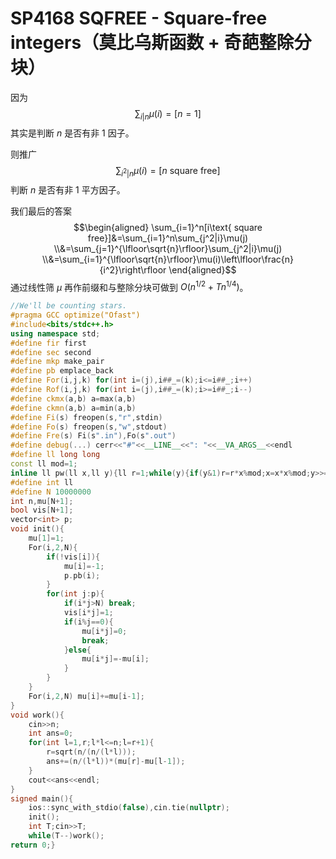 # SP4168 SQFREE - Square-free integers（莫比乌斯函数 + 奇葩整除分块）

因为
$$
\sum_{i|n}\mu(i)=[n=1]
$$
其实是判断 $n$ 是否有非 $1$ 因子。

则推广
$$
\sum_{i^2|n}\mu(i)=[n\text{ square free}]
$$
判断 $n$ 是否有非 $1$ 平方因子。

我们最后的答案
$$\begin{aligned}
\sum_{i=1}^n[i\text{ square free}]&=\sum_{i=1}^n\sum_{j^2|i}\mu(j)
\\&=\sum_{j=1}^{\lfloor\sqrt{n}\rfloor}\sum_{j^2|i}\mu(j)
\\&=\sum_{i=1}^{\lfloor\sqrt{n}\rfloor}\mu(i)\left\lfloor\frac{n}{i^2}\right\rfloor
\end{aligned}$$
通过线性筛 $\mu$ 再作前缀和与整除分块可做到 $O(n^{1/2}+Tn^{1/4})$。

```cpp
//We'll be counting stars.
#pragma GCC optimize("Ofast")
#include<bits/stdc++.h>
using namespace std;
#define fir first
#define sec second
#define mkp make_pair
#define pb emplace_back
#define For(i,j,k) for(int i=(j),i##_=(k);i<=i##_;i++)
#define Rof(i,j,k) for(int i=(j),i##_=(k);i>=i##_;i--)
#define ckmx(a,b) a=max(a,b)
#define ckmn(a,b) a=min(a,b)
#define Fi(s) freopen(s,"r",stdin)
#define Fo(s) freopen(s,"w",stdout)
#define Fre(s) Fi(s".in"),Fo(s".out")
#define debug(...) cerr<<"#"<<__LINE__<<": "<<__VA_ARGS__<<endl
#define ll long long
const ll mod=1;
inline ll pw(ll x,ll y){ll r=1;while(y){if(y&1)r=r*x%mod;x=x*x%mod;y>>=1;}return r;}
#define int ll
#define N 10000000
int n,mu[N+1];
bool vis[N+1];
vector<int> p;
void init(){
	mu[1]=1;
	For(i,2,N){
		if(!vis[i]){
			mu[i]=-1;
			p.pb(i);
		}
		for(int j:p){
			if(i*j>N) break;
			vis[i*j]=1;
			if(i%j==0){
				mu[i*j]=0;
				break;
			}else{
				mu[i*j]=-mu[i];
			}
		}
	}
	For(i,2,N) mu[i]+=mu[i-1];
}
void work(){
	cin>>n;
	int ans=0;
	for(int l=1,r;l*l<=n;l=r+1){
		r=sqrt(n/(n/(l*l)));
		ans+=(n/(l*l))*(mu[r]-mu[l-1]);
	}
	cout<<ans<<endl;
}
signed main(){
	ios::sync_with_stdio(false),cin.tie(nullptr);
	init();
	int T;cin>>T;
	while(T--)work(); 
return 0;}
```